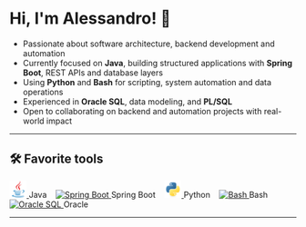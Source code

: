# Hi, I'm Alessandro! 👋

- Passionate about software architecture, backend development and automation  
- Currently focused on **Java**, building structured applications with **Spring Boot**, REST APIs and database layers  
- Using **Python** and **Bash** for scripting, system automation and data operations  
- Experienced in **Oracle SQL**, data modeling, and **PL/SQL**  
- Open to collaborating on backend and automation projects with real-world impact  

---

## 🛠️ Favorite tools

<p align="left">
  <a href="https://www.java.com/" target="_blank">
    <img src="https://raw.githubusercontent.com/devicons/devicon/master/icons/java/java-original.svg" alt="Java" width="30" height="30"/>
  </a> Java &nbsp;&nbsp;

  <a href="https://spring.io/projects/spring-boot" target="_blank">
    <img src="https://www.vectorlogo.zone/logos/springio/springio-icon.svg" alt="Spring Boot" width="30" height="30"/>
  </a> Spring Boot &nbsp;&nbsp;

  <a href="https://www.python.org/" target="_blank">
    <img src="https://raw.githubusercontent.com/devicons/devicon/master/icons/python/python-original.svg" alt="Python" width="30" height="30"/>
  </a> Python &nbsp;&nbsp;

  <a href="https://www.gnu.org/software/bash/" target="_blank">
    <img src="https://upload.wikimedia.org/wikipedia/commons/4/4b/Bash_Logo_Colored.svg" alt="Bash" width="30" height="30"/>
  </a> Bash &nbsp;&nbsp;

  <a href="https://www.oracle.com/database/" target="_blank">
    <img src="https://img.icons8.com/color/48/000000/oracle-logo.png" alt="Oracle SQL" width="30" height="30"/>
  </a> Oracle
</p>

---
